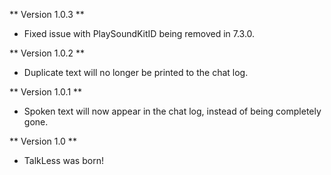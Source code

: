 ** Version 1.0.3 **
* Fixed issue with PlaySoundKitID being removed in 7.3.0.

** Version 1.0.2 **
* Duplicate text will no longer be printed to the chat log.

** Version 1.0.1 **
* Spoken text will now appear in the chat log, instead of being completely gone.

** Version 1.0 **
* TalkLess was born!